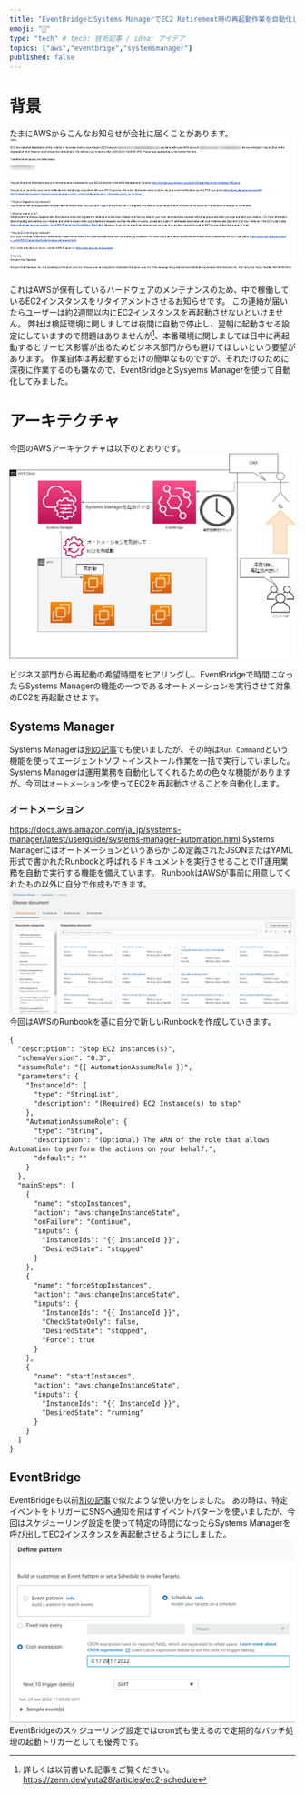 ```yaml
---
title: "EventBridgeとSystems ManagerでEC2 Retirement時の再起動作業を自動化してみた"
emoji: "🐁"
type: "tech" # tech: 技術記事 / idea: アイデア
topics: ["aws","eventbrige","systemsmanager"]
published: false
---
```

# 背景
たまにAWSからこんなお知らせが会社に届くことがあります。
![](/images/eventbridge-ssm-ec2retirement/image1.jpg)

これはAWSが保有しているハードウェアのメンテナンスのため、中で稼働しているEC2インスタンスをリタイアメントさせるお知らせです。
この連絡が届いたらユーザーは約2週間以内にEC2インスタンスを再起動させないといけません。
弊社は検証環境に関しましては夜間に自動で停止し、翌朝に起動させる設定にしていますので問題はありませんが[^1]、本番環境に関しましては日中に再起動するとサービス影響が出るためビジネス部門からも避けてほしいという要望があります。
作業自体は再起動するだけの簡単なものですが、それだけのために深夜に作業するのも嫌なので、EventBridgeとSysyems Managerを使って自動化してみました。
[^1]: 詳しくは以前書いた記事をご覧ください。https://zenn.dev/yuta28/articles/ec2-schedule

# アーキテクチャ
今回のAWSアーキテクチャは以下のとおりです。
![](/images/eventbridge-ssm-ec2retirement/image2.png)

ビジネス部門から再起動の希望時間をヒアリングし、EventBridgeで時間になったらSystems Managerの機能の一つであるオートメーションを実行させて対象のEC2を再起動させます。

## Systems Manager
Systems Managerは[別の記事](https://zenn.dev/yuta28/articles/ssm-cloudwatch-get)でも使いましたが、その時は`Run Command`という機能を使ってエージェントソフトインストール作業を一括で実行していました。
Systems Managerは運用業務を自動化してくれるための色々な機能がありますが、今回は`オートメーション`を使ってEC2を再起動させることを自動化します。
### オートメーション
https://docs.aws.amazon.com/ja_jp/systems-manager/latest/userguide/systems-manager-automation.html
Systems Managerにはオートメーションというあらかじめ定義されたJSONまたはYAML形式で書かれたRunbookと呼ばれるドキュメントを実行させることでIT運用業務を自動で実行する機能を備えています。
RunbookはAWSが事前に用意してくれたもの以外に自分で作成もできます。
![](/images/eventbridge-ssm-ec2retirement/image4.png)
今回はAWSのRunbookを基に自分で新しいRunbookを作成していきます。

```json:EC2Retirement
{
  "description": "Stop EC2 instances(s)",
  "schemaVersion": "0.3",
  "assumeRole": "{{ AutomationAssumeRole }}",
  "parameters": {
    "InstanceId": {
      "type": "StringList",
      "description": "(Required) EC2 Instance(s) to stop"
    },
    "AutomationAssumeRole": {
      "type": "String",
      "description": "(Optional) The ARN of the role that allows Automation to perform the actions on your behalf.",
      "default": ""
    }
  },
  "mainSteps": [
    {
      "name": "stopInstances",
      "action": "aws:changeInstanceState",
      "onFailure": "Continue",
      "inputs": {
        "InstanceIds": "{{ InstanceId }}",
        "DesiredState": "stopped"
      }
    },
    {
      "name": "forceStopInstances",
      "action": "aws:changeInstanceState",
      "inputs": {
        "InstanceIds": "{{ InstanceId }}",
        "CheckStateOnly": false,
        "DesiredState": "stopped",
        "Force": true
      }
    },
    {
      "name": "startInstances",
      "action": "aws:changeInstanceState",
      "inputs": {
        "InstanceIds": "{{ InstanceId }}",
        "DesiredState": "running"
      }
    }
  ]
}
```

## EventBridge
EventBridgeも以前[別の記事](https://zenn.dev/yuta28/articles/eventbridge-slack)で似たような使い方をしました。
あの時は、特定イベントをトリガーにSNSへ通知を飛ばすイベントパターンを使いましたが、今回はスケジューリング設定を使って特定の時間になったらSystems Managerを呼び出してEC2インスタンスを再起動させるようにしました。
![](/images/eventbridge-ssm-ec2retirement/image3.png)
EventBridgeのスケジューリング設定ではcron式も使えるので定期的なバッチ処理の起動トリガーとしても優秀です。

